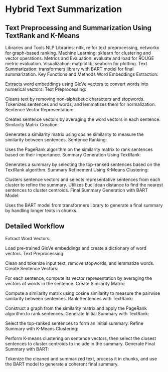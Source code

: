 # Hybrid Text Summarization

## Text Preprocessing and Summarization Using TextRank and K-Means
Libraries and Tools
NLP Libraries: nltk, re for text preprocessing, networkx for graph-based ranking.
Machine Learning: sklearn for clustering and vector operations.
Metrics and Evaluation: evaluate and load for ROUGE metric evaluation.
Visualization: matplotlib, seaborn for plotting.
Text Summarization: transformers library with BART model for final summarization.
Key Functions and Methods
Word Embeddings Extraction:

Extracts word embeddings using GloVe vectors to convert words into numerical vectors.
Text Preprocessing:

Cleans text by removing non-alphabetic characters and stopwords.
Tokenizes sentences and words, and lemmatizes them for normalization.
Sentence Vector Representation:

Creates sentence vectors by averaging the word vectors in each sentence.
Similarity Matrix Creation:

Generates a similarity matrix using cosine similarity to measure the similarity between sentences.
Sentence Ranking:

Uses the PageRank algorithm on the similarity matrix to rank sentences based on their importance.
Summary Generation Using TextRank:

Generates a summary by selecting the top-ranked sentences based on the TextRank algorithm.
Summary Refinement Using K-Means Clustering:

Clusters sentence vectors and selects representative sentences from each cluster to refine the summary.
Utilizes Euclidean distance to find the nearest sentences to cluster centroids.
Final Summary Generation with BART Model:

Uses the BART model from transformers library to generate a final summary by handling longer texts in chunks.

## Detailed Workflow
Extract Word Vectors:

Load pre-trained GloVe embeddings and create a dictionary of word vectors.
Text Preprocessing:

Clean and tokenize input text, remove stopwords, and lemmatize words.
Create Sentence Vectors:

For each sentence, compute its vector representation by averaging the vectors of words in the sentence.
Create Similarity Matrix:

Compute a similarity matrix using cosine similarity to measure the pairwise similarity between sentences.
Rank Sentences with TextRank:

Construct a graph from the similarity matrix and apply the PageRank algorithm to rank sentences.
Generate Initial Summary with TextRank:

Select the top-ranked sentences to form an initial summary.
Refine Summary with K-Means Clustering:

Perform K-means clustering on sentence vectors, then select the closest sentences to cluster centroids to include in the summary.
Generate Final Summary with BART:

Tokenize the cleaned and summarized text, process it in chunks, and use the BART model to generate a coherent final summary.

